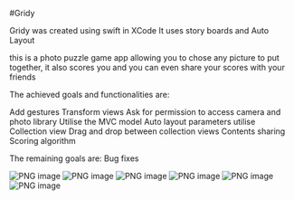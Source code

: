 #Gridy

Gridy was created using swift in XCode
It uses story boards and Auto Layout

this is a photo puzzle game app allowing you to chose any picture to put together, it also scores you and you can even share your scores with your friends 

The achieved goals and functionalities are:

Add gestures
Transform views
Ask for permission to access camera and photo library
Utilise the MVC model
Auto layout parameters
utilise Collection view
Drag and drop between collection views
Contents sharing
Scoring algorithm

The remaining goals are:
Bug fixes


![PNG image](https://user-images.githubusercontent.com/52208012/104959883-132ecf00-59cb-11eb-9cb2-4f7aedf462e2.png)
![PNG image](https://user-images.githubusercontent.com/52208012/104959922-293c8f80-59cb-11eb-9d9d-c546ad461789.png)
![PNG image](https://user-images.githubusercontent.com/52208012/104959935-2e99da00-59cb-11eb-98fd-80be7b49ad90.png)
![PNG image](https://user-images.githubusercontent.com/52208012/104959945-322d6100-59cb-11eb-9c0e-86ed58458c13.png)
![PNG image](https://user-images.githubusercontent.com/52208012/104959952-35c0e800-59cb-11eb-8097-f83d4876f210.png)
![PNG image](https://user-images.githubusercontent.com/52208012/104959964-39546f00-59cb-11eb-91c5-6e0ddfd9aadf.png)
